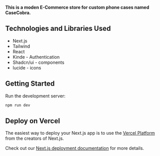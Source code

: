 **This is a moden E-Commerce store for custom phone cases named CaseCobra.**

## Technologies and Libraries Used

- Next.js
- Tailwind
- React
- Kinde - Authentication
- Shadcn/ui - components
- lucide - icons

## Getting Started

Run the development server:

```bash
npm run dev
```


## Deploy on Vercel

The easiest way to deploy your Next.js app is to use the [Vercel Platform](https://vercel.com/new?utm_medium=default-template&filter=next.js&utm_source=create-next-app&utm_campaign=create-next-app-readme) from the creators of Next.js.

Check out our [Next.js deployment documentation](https://nextjs.org/docs/deployment) for more details.
```
